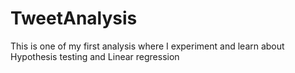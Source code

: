 # TweetAnalysis
This is one of my first analysis where I experiment and learn about Hypothesis testing and Linear regression
